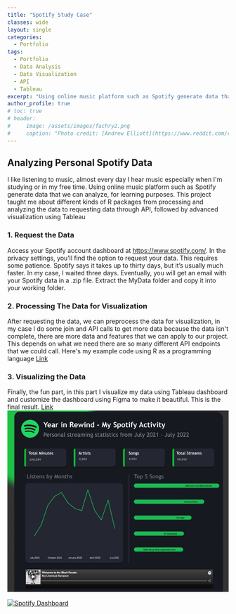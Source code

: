 ```yaml
---
title: "Spotify Study Case"
classes: wide
layout: single
categories:
  - Portfolio
tags:
  - Portfolio
  - Data Analysis
  - Data Visualization
  - API
  - Tableau
excerpt: "Using online music platform such as Spotify generate data that we can analyze for learning purposes."
author_profile: true
# toc: true
# header:
#     image: /assets/images/fachry2.png
#     caption: "Photo credit: [Andrew Elliott](https://www.reddit.com/r/dataisbeautiful/comments/5l39mu/my_daughters_sleeping_patterns_for_the_first_4/)"
---
```


## Analyzing Personal Spotify Data
I like listening to music, almost every day I hear music especially when I'm studying or in my free time. Using online music platform such as Spotify generate data that we can analyze, for learning purposes. This project taught me about different kinds of R packages from processing and analyzing the data to requesting data through API, followed by advanced visualization using Tableau

### 1. Request the Data
Access your Spotify account dashboard at https://www.spotify.com/. In the privacy settings, you’ll find the option to request your data. This requires some patience. Spotify says it takes up to thirty days, but it’s usually much faster. In my case, I waited three days. Eventually, you will get an email with your Spotify data in a .zip file. Extract the MyData folder and copy it into your working folder.

### 2. Processing The Data for Visualization
After requesting the data, we can preprocess the data for visualization, in my case I do some join and API calls to get more data because the data isn't complete, there are more data and features that we can apply to our project. This depends on what we need there are so many different API endpoints that we could call. Here's my example code using R as a programming language [Link](https://github.com/fachry-isl/personal-spotify-data-visualization/blob/main/main.Rmd)

### 3. Visualizing the Data
Finally, the fun part, in this part I visualize my data using Tableau dashboard and customize the dashboard using Figma to make it beautiful. This is the final result. 
[Link](https://public.tableau.com/app/profile/fachry.ikhsal/viz/YearinRewind-MySpotifyActivity/SpotifyDashboard)
[![test](/assets/images/spotify_tableau_dashboard.jpg)](https://public.tableau.com/app/profile/fachry.ikhsal/viz/YearinRewind-MySpotifyActivity/SpotifyDashboard)

<div class='tableauPlaceholder' id='viz1679316703512' style='position: relative'>
   <noscript><a href='#'><img alt='Spotify Dashboard ' src='https:&#47;&#47;public.tableau.com&#47;static&#47;images&#47;Ye&#47;YearinRewind-MySpotifyActivity&#47;SpotifyDashboard&#47;1_rss.png' style='border: none' /></a></noscript>
   <object class='tableauViz'  style='display:none;'>
      <param name='host_url' value='https%3A%2F%2Fpublic.tableau.com%2F' />
      <param name='embed_code_version' value='3' />
      <param name='site_root' value='' />
      <param name='name' value='YearinRewind-MySpotifyActivity&#47;SpotifyDashboard' />
      <param name='tabs' value='no' />
      <param name='toolbar' value='yes' />
      <param name='static_image' value='https:&#47;&#47;public.tableau.com&#47;static&#47;images&#47;Ye&#47;YearinRewind-MySpotifyActivity&#47;SpotifyDashboard&#47;1.png' />
      <param name='animate_transition' value='yes' />
      <param name='display_static_image' value='yes' />
      <param name='display_spinner' value='yes' />
      <param name='display_overlay' value='yes' />
      <param name='display_count' value='yes' />
      <param name='language' value='en-US' />
   </object>
</div>
<script type='text/javascript'>                    var divElement = document.getElementById('viz1679316703512');                    var vizElement = divElement.getElementsByTagName('object')[0];                    vizElement.style.width='800px';vizElement.style.height='1600px';                    var scriptElement = document.createElement('script');                    scriptElement.src = 'https://public.tableau.com/javascripts/api/viz_v1.js';                    vizElement.parentNode.insertBefore(scriptElement, vizElement);                </script>